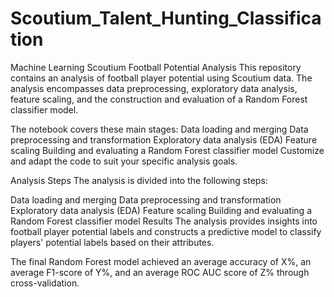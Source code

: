 # Scoutium_Talent_Hunting_Classification
Machine Learning 
Scoutium Football Potential Analysis
This repository contains an analysis of football player potential using Scoutium data. The analysis encompasses data preprocessing, exploratory data analysis, feature scaling, and the construction and evaluation of a Random Forest classifier model.

The notebook covers these main stages:
Data loading and merging
Data preprocessing and transformation
Exploratory data analysis (EDA)
Feature scaling
Building and evaluating a Random Forest classifier model
Customize and adapt the code to suit your specific analysis goals.

Analysis Steps
The analysis is divided into the following steps:

Data loading and merging
Data preprocessing and transformation
Exploratory data analysis (EDA)
Feature scaling
Building and evaluating a Random Forest classifier model
Results
The analysis provides insights into football player potential labels and constructs a predictive model to classify players' potential labels based on their attributes.

The final Random Forest model achieved an average accuracy of X%, an average F1-score of Y%, and an average ROC AUC score of Z% through cross-validation.
